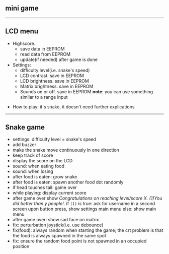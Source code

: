 ## mini game

<!-- - install joystick -->
<!-- - properly get values from joystick -->
<!-- - add single snake dot on matrix -->
<!-- - make dot move based on joystick movements -->
<!-- - (1) spawn a food dot at a random position -->
<!-- - make the food dot blink -->
<!-- - when food is taken by the snake dot, apply (1) -->

---

## LCD menu

<!-- - greeting message for a few seconds -->
<!-- - highlight currently selected option -->
<!-- - show menu with options -->
<!-- - Play game. on enter -> start -->
<!-- - switch from parent menu to child menu -->
- Highscore.
  <!-- - handle the case where there are no highscores: display message -->
  - save data in EEPROM
  - read data from EEPROM
  - update(if needed) after game is done
- Settings:
  - difficulty level(i.e. snake's speed)
  - LCD contrast. save in EEPROM
  - LCD brightness. save in EEPROM
  - Matrix brightness. save in EEPROM
  - Sounds on or off. save in EEPROM
  **note**: you can use something similar to a range input
<!-- - About: name + GH link -->
- How to play: it's snake, it doesn't need further explications

<!-- switch from parent menu to child menu: -->
<!-- - refactor `showMenu` so that it accepts params(i.e. becomes reusable) -->
<!-- - onClick: switch form parent to child -->
<!-- - onClick: switch form child to parent -->

---

## Snake game

- settings: difficulty level = snake's speed
- add buzzer
- make the snake move continuously in one direction
- keep track of score
- display the score on the LCD
- sound: when eating food
- sound: when losing
- after food is eaten: grow snake
- after food is eaten: spawn another food dot randomly
- if head touches tail: game over
- while playing: display current score
- after game over
  show *Congratulations on reaching level/score X. (1)You did better than y people!*.
  if `(1)` is true:
    ask for username in a second screen
    upon button press, show settings main menu
  else:
    show main menu
- after game over: show sad face on matrix
- fix: perturbation joystick(i.e. use debounce)
- fix(food): always random when starting the game; the crt problem is that the food is always spawned in the same spot
- fix: ensure the random food point is not spawned in an occupied position